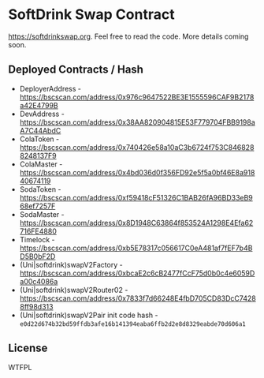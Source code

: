 # SoftDrink Swap Contract

https://softdrinkswap.org. Feel free to read the code. More details coming soon.

## Deployed Contracts / Hash

- DeployerAddress - https://bscscan.com/address/0x976c9647522BE3E1555596CAF9B2178a42E4799B
- DevAddress - https://bscscan.com/address/0x38AA820904815E53F779704FBB9198aA7C44AbdC
- ColaToken - https://bscscan.com/address/0x740426e58a10aC3b6724f753C8468288248137F9
- ColaMaster - https://bscscan.com/address/0x4bd036d0f356FD92e5f5a0bf46E8a91840674119
- SodaToken - https://bscscan.com/address/0xf59418cF51326C1BAB26fA96BD33eB968ef7257F
- SodaMaster - https://bscscan.com/address/0x8D1948C63864f853524A1298E4Efa62716FE4880
- Timelock - https://bscscan.com/address/0xb5E78317c056617C0eA481af7fEF7b4BD5B0bF2D
- (Uni|softdrink)swapV2Factory - https://bscscan.com/address/0xbcaE2c6cB2477fCcF75d0b0c4e6059Da00c4086a
- (Uni|softdrink)swapV2Router02 - https://bscscan.com/address/0x7833f7d66248E4fbD705CD83DcC74288ff98d313
- (Uni|softdrink)swapV2Pair init code hash - `e0d22d674b32bd59ffdb3afe16b141394eaba6ffb2d2e8d8329eabde70d606a1`

## License

WTFPL
